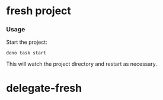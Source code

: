 # fresh project

### Usage

Start the project:

```
deno task start
```

This will watch the project directory and restart as necessary.
# delegate-fresh
